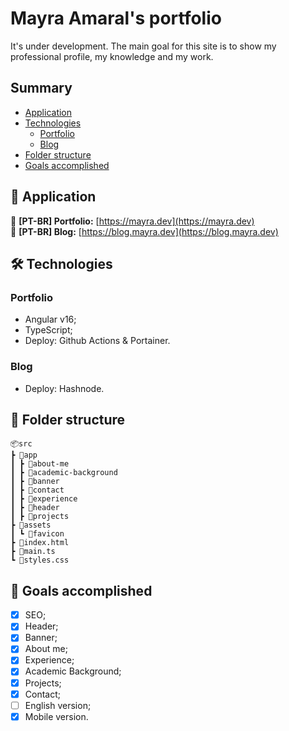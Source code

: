 # Mayra Amaral's portfolio

It's under development. The main goal for this site is to show my professional profile, my knowledge and my work.

## Summary

- [Application](https://github.com/mayraamaral/portfolio#-application)
- [Technologies](https://github.com/mayraamaral/portfolio#%EF%B8%8F-technologies)
  - [Portfolio](https://github.com/mayraamaral/portfolio#portfolio)
  - [Blog](https://github.com/mayraamaral/portfolio#blog)
- [Folder structure](https://github.com/mayraamaral/portfolio#-folder-structure)
- [Goals accomplished](https://github.com/mayraamaral/portfolio#-goals-accomplished)

## 📲 Application

🔗 **[PT-BR] Portfolio:** [https://mayra.dev](https://mayra.dev)  
🔗 **[PT-BR] Blog:** [https://blog.mayra.dev](https://blog.mayra.dev)

## 🛠️ Technologies

### Portfolio

- Angular v16;
- TypeScript;
- Deploy: Github Actions & Portainer.

### Blog

- Deploy: Hashnode.

## 📁 Folder structure

```
📦src
┣ 📂app
┃ ┣ 📂about-me
┃ ┣ 📂academic-background
┃ ┣ 📂banner
┃ ┣ 📂contact
┃ ┣ 📂experience
┃ ┣ 📂header
┃ ┣ 📂projects
┣ 📂assets
┃ ┗ 📂favicon
┣ 📜index.html
┣ 📜main.ts
┗ 📜styles.css
```

## 🎯 Goals accomplished

- [x] SEO;
- [x] Header;
- [x] Banner;
- [x] About me;
- [x] Experience;
- [x] Academic Background;
- [x] Projects;
- [x] Contact;
- [ ] English version;
- [x] Mobile version.
